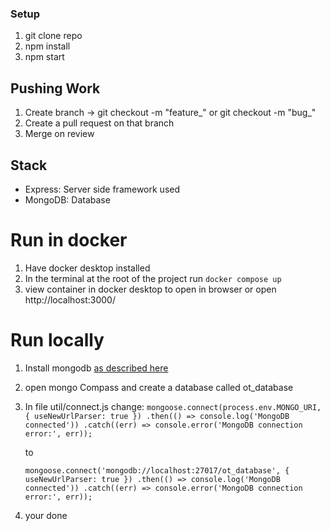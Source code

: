 ### Setup 
1. git clone repo 
2. npm install
3. npm start 

## Pushing Work 
1. Create branch -> git checkout -m "feature_<name>" or git checkout -m "bug_<name>"
2. Create a pull request on that branch 
3. Merge on review 

## Stack 
- Express: Server side framework used 
- MongoDB: Database 


# Run in docker 
1. Have docker desktop installed 
2. In the terminal at the root of the project run `docker compose up`
3. view container in docker desktop to open in browser or open http://localhost:3000/  


# Run locally 
1. Install mongodb [as described here](https://www.prisma.io/dataguide/mongodb/setting-up-a-local-mongodb-database)
2. open mongo Compass and create a database called ot_database
3. In file util/connect.js
    change: 
    `mongoose.connect(process.env.MONGO_URI, { useNewUrlParser: true })
    .then(() => console.log('MongoDB connected'))
    .catch((err) => console.error('MongoDB connection error:', err));`

    to 

    `mongoose.connect('mongodb://localhost:27017/ot_database', { useNewUrlParser: true })
    .then(() => console.log('MongoDB connected'))
    .catch((err) => console.error('MongoDB connection error:', err));`
4. your done 